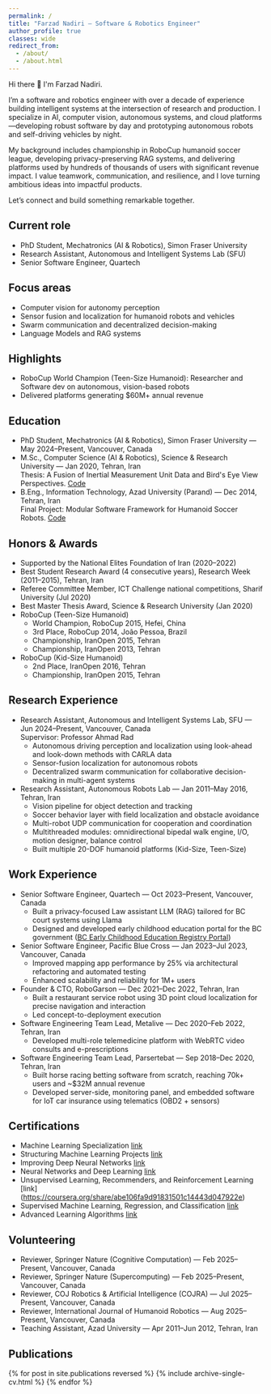 ```yaml
---
permalink: /
title: "Farzad Nadiri — Software & Robotics Engineer"
author_profile: true
classes: wide
redirect_from:
  - /about/
  - /about.html
---
```


Hi there 👋 I'm Farzad Nadiri.

I’m a software and robotics engineer with over a decade of experience building intelligent systems at the intersection of research and production. I specialize in AI, computer vision, autonomous systems, and cloud platforms—developing robust software by day and prototyping autonomous robots and self-driving vehicles by night.

My background includes championship in RoboCup humanoid soccer league, developing privacy-preserving RAG systems, and delivering platforms used by hundreds of thousands of users with significant revenue impact. I value teamwork, communication, and resilience, and I love turning ambitious ideas into impactful products.

Let’s connect and build something remarkable together.

## Current role

- PhD Student, Mechatronics (AI & Robotics), Simon Fraser University
- Research Assistant, Autonomous and Intelligent Systems Lab (SFU)
- Senior Software Engineer, Quartech

## Focus areas

- Computer vision for autonomy perception
- Sensor fusion and localization for humanoid robots and vehicles
- Swarm communication and decentralized decision-making
- Language Models and RAG systems

## Highlights

- RoboCup World Champion (Teen-Size Humanoid): Researcher and Software dev on autonomous, vision-based robots
- Delivered platforms generating $60M+ annual revenue


## Education

- PhD Student, Mechatronics (AI & Robotics), Simon Fraser University — May 2024–Present, Vancouver, Canada
- M.Sc., Computer Science (AI & Robotics), Science & Research University — Jan 2020, Tehran, Iran  
  Thesis: A Fusion of Inertial Measurement Unit Data and Bird's Eye View Perspectives. [Code](https://github.com/farzadnadiri/AccurateBirdEyeView)
- B.Eng., Information Technology, Azad University (Parand) — Dec 2014, Tehran, Iran  
  Final Project: Modular Software Framework for Humanoid Soccer Robots. [Code](https://github.com/farzadnadiri/HumanoidSoccerRobot)

## Honors & Awards

- Supported by the National Elites Foundation of Iran (2020–2022)
- Best Student Research Award (4 consecutive years), Research Week (2011–2015), Tehran, Iran
- Referee Committee Member, ICT Challenge national competitions, Sharif University (Jul 2020)
- Best Master Thesis Award, Science & Research University (Jan 2020)
- RoboCup (Teen-Size Humanoid)
  - World Champion, RoboCup 2015, Hefei, China
  - 3rd Place, RoboCup 2014, João Pessoa, Brazil
  - Championship, IranOpen 2015, Tehran
  - Championship, IranOpen 2013, Tehran
- RoboCup (Kid-Size Humanoid)
  - 2nd Place, IranOpen 2016, Tehran
  - Championship, IranOpen 2015, Tehran

## Research Experience

- Research Assistant, Autonomous and Intelligent Systems Lab, SFU — Jun 2024–Present, Vancouver, Canada  
  Supervisor: Professor Ahmad Rad
  - Autonomous driving perception and localization using look-ahead and look-down methods with CARLA data
  - Sensor-fusion localization for autonomous robots
  - Decentralized swarm communication for collaborative decision-making in multi-agent systems
- Research Assistant, Autonomous Robots Lab — Jan 2011–May 2016, Tehran, Iran
  - Vision pipeline for object detection and tracking
  - Soccer behavior layer with field localization and obstacle avoidance
  - Multi-robot UDP communication for cooperation and coordination
  - Multithreaded modules: omnidirectional bipedal walk engine, I/O, motion designer, balance control
  - Built multiple 20-DOF humanoid platforms (Kid-Size, Teen-Size)  

## Work Experience

- Senior Software Engineer, Quartech — Oct 2023–Present, Vancouver, Canada
  - Built a privacy-focused Law assistant LLM (RAG) tailored for BC court systems using Llama
  - Designed and developed early childhood education portal for the BC government ([BC Early Childhood Education Registry Portal](https://www.myeceregistry.gov.bc.ca/))
- Senior Software Engineer, Pacific Blue Cross — Jan 2023–Jul 2023, Vancouver, Canada
  - Improved mapping app performance by 25% via architectural refactoring and automated testing
  - Enhanced scalability and reliability for 1M+ users
- Founder & CTO, RoboGarson — Dec 2021–Dec 2022, Tehran, Iran
  - Built a restaurant service robot using 3D point cloud localization for precise navigation and interaction
  - Led concept-to-deployment execution
- Software Engineering Team Lead, Metalive — Dec 2020–Feb 2022, Tehran, Iran
  - Developed multi-role telemedicine platform with WebRTC video consults and e-prescriptions
- Software Engineering Team Lead, Parsertebat — Sep 2018–Dec 2020, Tehran, Iran
  - Built horse racing betting software from scratch, reaching 70k+ users and ~$32M annual revenue
  - Developed server-side, monitoring panel, and embedded software for IoT car insurance using telematics (OBD2 + sensors)

## Certifications

- Machine Learning Specialization [link](https://coursera.org/share/0a31b713130f0f45668cf8692ee5c786)
- Structuring Machine Learning Projects [link](https://coursera.org/share/611bf132c430828ca253cd9326d20e2d)
- Improving Deep Neural Networks [link](https://coursera.org/share/cd6fff206a940286d4c91cbb7d124b86)
- Neural Networks and Deep Learning [link](https://coursera.org/share/c9823dffe232597e18a301cc77259f94)
- Unsupervised Learning, Recommenders, and Reinforcement Learning [link] (https://coursera.org/share/abe106fa9d91831501c14443d047922e)
- Supervised Machine Learning, Regression, and Classification [link](https://coursera.org/share/2dfdfa80f779f3a0ef5b43763a6087dc)
- Advanced Learning Algorithms [link](https://coursera.org/share/d22d27147e47722a77b9c263b2dc61d3)

## Volunteering

- Reviewer, Springer Nature (Cognitive Computation) — Feb 2025–Present, Vancouver, Canada
- Reviewer, Springer Nature (Supercomputing) — Feb 2025–Present, Vancouver, Canada
- Reviewer, COJ Robotics & Artificial Intelligence (COJRA) — Jul 2025–Present, Vancouver, Canada
- Reviewer, International Journal of Humanoid Robotics — Aug 2025–Present, Vancouver, Canada
- Teaching Assistant, Azad University — Apr 2011–Jun 2012, Tehran, Iran

## Publications

{% for post in site.publications reversed %}
    {% include archive-single-cv.html %}
{% endfor %}
